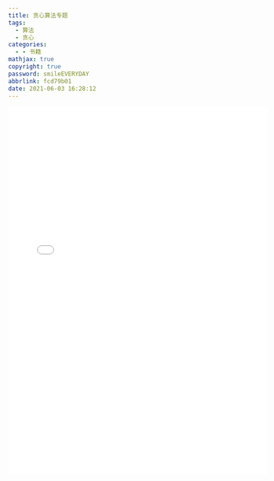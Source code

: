 ```yaml
---
title: 贪心算法专题
tags:
  - 算法
  - 贪心
categories:
  - - 书籍
mathjax: true
copyright: true
password: smileEVERYDAY
abbrlink: fcd79b01
date: 2021-06-03 16:28:12
---
```


<!--more-->

<embed src="/file/贪心算法专题.pdf" width="105%" height="750" type="application/pdf">